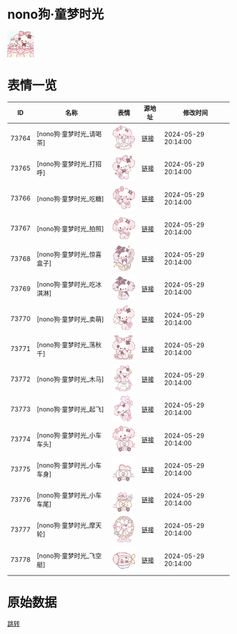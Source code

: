 # nono狗·童梦时光

<img src="./cover.png" height="60" alt="cover" />

# 表情一览

|ID|名称|表情|源地址|修改时间|
|----|----|----|----|----|
|73764|[nono狗·童梦时光_请喝茶]|<img src="./pic/073764_%5Bnono狗·童梦时光_请喝茶%5D.png" height="60" alt="请喝茶"/>|[链接](https://i0.hdslb.com/bfs/garb/751bc706a56c682011ef8a30defee5ad49bb924a.png)|2024-05-29 20:14:00|
|73765|[nono狗·童梦时光_打招呼]|<img src="./pic/073765_%5Bnono狗·童梦时光_打招呼%5D.png" height="60" alt="打招呼"/>|[链接](https://i0.hdslb.com/bfs/garb/694fc6c75af4ba4942c55104f67c9a658ca2d96d.png)|2024-05-29 20:14:00|
|73766|[nono狗·童梦时光_吃糖]|<img src="./pic/073766_%5Bnono狗·童梦时光_吃糖%5D.png" height="60" alt="吃糖"/>|[链接](https://i0.hdslb.com/bfs/garb/6613bef362fccec47f25adcfa4cc419e1d9d06bb.png)|2024-05-29 20:14:00|
|73767|[nono狗·童梦时光_拍照]|<img src="./pic/073767_%5Bnono狗·童梦时光_拍照%5D.png" height="60" alt="拍照"/>|[链接](https://i0.hdslb.com/bfs/garb/c84aada243d9e075abb90fc851088c29c983facc.png)|2024-05-29 20:14:00|
|73768|[nono狗·童梦时光_惊喜盒子]|<img src="./pic/073768_%5Bnono狗·童梦时光_惊喜盒子%5D.png" height="60" alt="惊喜盒子"/>|[链接](https://i0.hdslb.com/bfs/garb/c87d943ad49cdd5ff8188717351718949160c09c.png)|2024-05-29 20:14:00|
|73769|[nono狗·童梦时光_吃冰淇淋]|<img src="./pic/073769_%5Bnono狗·童梦时光_吃冰淇淋%5D.png" height="60" alt="吃冰淇淋"/>|[链接](https://i0.hdslb.com/bfs/garb/cbf2386407bb73bc3bf5feeef9b494649caf15b3.png)|2024-05-29 20:14:00|
|73770|[nono狗·童梦时光_卖萌]|<img src="./pic/073770_%5Bnono狗·童梦时光_卖萌%5D.png" height="60" alt="卖萌"/>|[链接](https://i0.hdslb.com/bfs/garb/24511e1f65da6f87ad32bece89a8f35ab786ce9b.png)|2024-05-29 20:14:00|
|73771|[nono狗·童梦时光_荡秋千]|<img src="./pic/073771_%5Bnono狗·童梦时光_荡秋千%5D.png" height="60" alt="荡秋千"/>|[链接](https://i0.hdslb.com/bfs/garb/1a5b5c39c74e8dfb59494d584ac61129bf5b2a67.png)|2024-05-29 20:14:00|
|73772|[nono狗·童梦时光_木马]|<img src="./pic/073772_%5Bnono狗·童梦时光_木马%5D.png" height="60" alt="木马"/>|[链接](https://i0.hdslb.com/bfs/garb/ca6f170ede5c770adff3a4eadda6092af799a3f7.png)|2024-05-29 20:14:00|
|73773|[nono狗·童梦时光_起飞]|<img src="./pic/073773_%5Bnono狗·童梦时光_起飞%5D.png" height="60" alt="起飞"/>|[链接](https://i0.hdslb.com/bfs/garb/faeb5938b02c4f55440d1317b81d36e0dea44e48.png)|2024-05-29 20:14:00|
|73774|[nono狗·童梦时光_小车车头]|<img src="./pic/073774_%5Bnono狗·童梦时光_小车车头%5D.png" height="60" alt="小车车头"/>|[链接](https://i0.hdslb.com/bfs/garb/1425e70da5ad4e15824821017d8605cfe08ccaec.png)|2024-05-29 20:14:00|
|73775|[nono狗·童梦时光_小车车身]|<img src="./pic/073775_%5Bnono狗·童梦时光_小车车身%5D.png" height="60" alt="小车车身"/>|[链接](https://i0.hdslb.com/bfs/garb/9f336077f1c6b52e426339ce4fc4dab966de99b5.png)|2024-05-29 20:14:00|
|73776|[nono狗·童梦时光_小车车尾]|<img src="./pic/073776_%5Bnono狗·童梦时光_小车车尾%5D.png" height="60" alt="小车车尾"/>|[链接](https://i0.hdslb.com/bfs/garb/f50a2afc9753277ee5d280cab4d00a0daed1d1c4.png)|2024-05-29 20:14:00|
|73777|[nono狗·童梦时光_摩天轮]|<img src="./pic/073777_%5Bnono狗·童梦时光_摩天轮%5D.png" height="60" alt="摩天轮"/>|[链接](https://i0.hdslb.com/bfs/garb/b6eea8f806bf20cb185d991ec25c927af9b9a0f1.png)|2024-05-29 20:14:00|
|73778|[nono狗·童梦时光_飞空艇]|<img src="./pic/073778_%5Bnono狗·童梦时光_飞空艇%5D.png" height="60" alt="飞空艇"/>|[链接](https://i0.hdslb.com/bfs/garb/0c68afa86c4390b99388f3c6288141493df145ae.png)|2024-05-29 20:14:00|

# 原始数据

[跳转](./raw.json)

